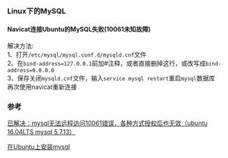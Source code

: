 ### Linux下的MySQL


#### Navicat连接Ubuntu的MySQL失败(10061未知故障)
解决方法:  
1、打开`/etc/mysql/mysql.conf.d/mysqld.cnf`文件  
2、在`bind-address=127.0.0.1`前加#注释，或者直接删掉这行，或改写成`bind-address=0.0.0.0`  
3、保存关闭`mysqld.cnf`文件，输入`service mysql restart`重启`mysql`数据库  
 再次使用navicat重新连接
 
 
 ### 参考
 [已解决：mysql无法远程访问10061错误，各种方式授权后也无效（ubuntu 16.04LTS mysql 5.7.13）](https://blog.csdn.net/xx1710/article/details/52446703)  
 
 [在Ubuntu上安装mysql](https://blog.csdn.net/zxjohnson/article/details/79360716)  
 
 
 